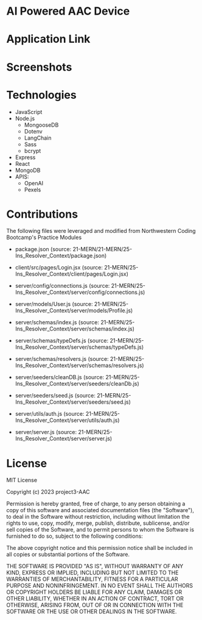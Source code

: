 # AI Powered AAC Device

# Application Link

# Screenshots

# Technologies

- JavaScript
- Node.js
  - MongooseDB
  - Dotenv
  - LangChain
  - Sass
  - bcrypt
- Express
- React
- MongoDB
- APIS:
  - OpenAI
  - Pexels

# Contributions

The following files were leveraged and modified from Northwestern Coding Bootcamp's Practice Modules

- package.json (source: 21-MERN/21-MERN/25-Ins_Resolver_Context/package.json)

- client/src/pages/Login.jsx (source: 21-MERN/25-Ins_Resolver_Context/client/pages/Login.jsx)

- server/config/connections.js (source: 21-MERN/25-Ins_Resolver_Context/server/config/connections.js)
- server/models/User.js (source: 21-MERN/25-Ins_Resolver_Context/server/models/Profile.js)
- server/schemas/index.js (source: 21-MERN/25-Ins_Resolver_Context/server/schemas/index.js)
- server/schemas/typeDefs.js (source: 21-MERN/25-Ins_Resolver_Context/server/schemas/typeDefs.js)
- server/schemas/resolvers.js (source: 21-MERN/25-Ins_Resolver_Context/server/schemas/resolvers.js)
- server/seeders/cleanDB.js (source: 21-MERN/25-Ins_Resolver_Context/server/seeders/cleanDb.js)
- server/seeders/seed.js (source: 21-MERN/25-Ins_Resolver_Context/server/seeders/seed.js)
- server/utils/auth.js (source: 21-MERN/25-Ins_Resolver_Context/server/utils/auth.js)
- server/server.js (source: 21-MERN/25-Ins_Resolver_Context/server/server.js)

# License

MIT License

Copyright (c) 2023 project3-AAC

Permission is hereby granted, free of charge, to any person obtaining a copy
of this software and associated documentation files (the "Software"), to deal
in the Software without restriction, including without limitation the rights
to use, copy, modify, merge, publish, distribute, sublicense, and/or sell
copies of the Software, and to permit persons to whom the Software is
furnished to do so, subject to the following conditions:

The above copyright notice and this permission notice shall be included in all
copies or substantial portions of the Software.

THE SOFTWARE IS PROVIDED "AS IS", WITHOUT WARRANTY OF ANY KIND, EXPRESS OR
IMPLIED, INCLUDING BUT NOT LIMITED TO THE WARRANTIES OF MERCHANTABILITY,
FITNESS FOR A PARTICULAR PURPOSE AND NONINFRINGEMENT. IN NO EVENT SHALL THE
AUTHORS OR COPYRIGHT HOLDERS BE LIABLE FOR ANY CLAIM, DAMAGES OR OTHER
LIABILITY, WHETHER IN AN ACTION OF CONTRACT, TORT OR OTHERWISE, ARISING FROM,
OUT OF OR IN CONNECTION WITH THE SOFTWARE OR THE USE OR OTHER DEALINGS IN THE
SOFTWARE.

